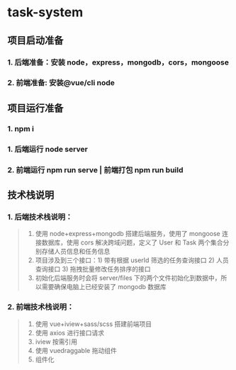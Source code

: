 <!--
 * @Description: 
 * @Author: keke
 * @Date: 2022-07-05 21:01:21
 * @LastEditors: keke
 * @LastEditTime: 2022-07-06 19:33:05
 * @FilePath: \task-system\README.md
-->
# task-system

## 项目启动准备

### 1. 后端准备：安装 node，express，mongodb，cors，mongoose

### 2. 前端准备: 安装@vue/cli node

## 项目运行准备

### 1. npm i

### 1. 后端运行 node server

### 2. 前端运行 npm run serve | 前端打包 npm run build

## 技术栈说明

### 1. 后端技术栈说明：

> 1. 使用 node+express+mongodb 搭建后端服务，使用了 mongoose 连接数据库，使用 cors 解决跨域问题，定义了 User 和 Task 两个集合分别存储人员信息和任务信息
> 2. 项目涉及到三个接口：1) 带有根据 userId 筛选的任务查询接口 2) 人员查询接口 3) 拖拽批量修改任务排序的接口
> 3. 初始化后端服务时会将 server/files 下的两个文件初始化到数据中，所以需要确保电脑上已经安装了 mongodb 数据库

### 2. 前端技术栈说明：

> 1. 使用 vue+iview+sass/scss 搭建前端项目
> 2. 使用 axios 进行接口请求
> 3. iview 按需引用
> 4. 使用 vuedraggable 拖动组件
> 5. 组件化

